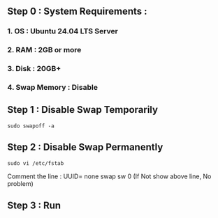 ## Step 0 : System Requirements :

### 1. OS : Ubuntu 24.04 LTS Server
### 2. RAM : 2GB or more
### 3. Disk : 20GB+
### 4. Swap Memory : Disable

## Step 1 : Disable Swap Temporarily
```
sudo swapoff -a
```

## Step 2 : Disable Swap Permanently
```
sudo vi /etc/fstab
```
Comment the line : UUID=<some-uuid> none swap sw 0 
(If Not show above line, No problem)

## Step 3 : Run
